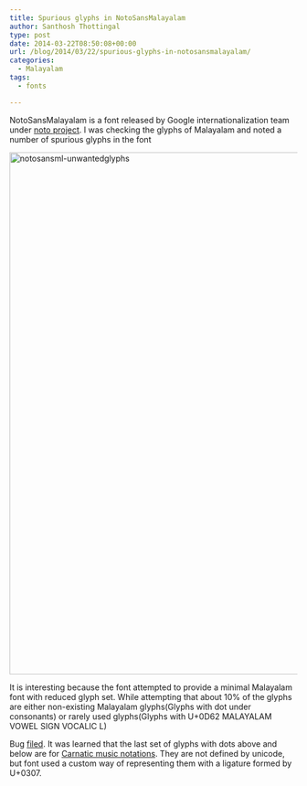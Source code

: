 ```yaml
---
title: Spurious glyphs in NotoSansMalayalam
author: Santhosh Thottingal
type: post
date: 2014-03-22T08:50:08+00:00
url: /blog/2014/03/22/spurious-glyphs-in-notosansmalayalam/
categories:
  - Malayalam
tags:
  - fonts

---
```

NotoSansMalayalam is a font released by Google internationalization team under [noto project][1]. I was checking the glyphs of Malayalam and noted a number of spurious glyphs in the font

[<img class="alignnone size-full wp-image-449" alt="notosansml-unwantedglyphs" src="/wp-content/uploads/2014/03/notosansml-unwantedglyphs.png" width="1043" height="914" srcset="/wp-content/uploads/2014/03/notosansml-unwantedglyphs.png 1043w, /wp-content/uploads/2014/03/notosansml-unwantedglyphs-300x262.png 300w, /wp-content/uploads/2014/03/notosansml-unwantedglyphs-1024x897.png 1024w" sizes="(max-width: 1043px) 100vw, 1043px" />][2]

It is interesting because the font attempted to provide a minimal Malayalam font with reduced glyph set. While attempting that about 10% of the glyphs are either non-existing Malayalam glyphs(Glyphs with dot under consonants) or rarely used glyphs(Glyphs with U+0D62 MALAYALAM VOWEL SIGN VOCALIC L)

Bug [filed][3]. It was learned that the last set of glyphs with dots above and below are for [Carnatic music notations][4]. They are not defined by unicode, but font used a custom way of representing them with a ligature formed by U+0307.

 [1]: https://code.google.com/p/noto/
 [2]: /wp-content/uploads/2014/03/notosansml-unwantedglyphs.png
 [3]: https://code.google.com/p/noto/issues/detail?id=24
 [4]: https://en.wikipedia.org/wiki/Carnatic_music